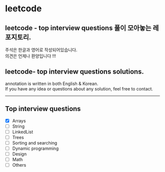 # leetcode

## leetcode - top interview questions 풀이 모아놓는 레포지토리.   
주석은 한글과 영어로 작성되어있습니다.    
의견은 언제나 환양입니다 !!!   


## leetcode-  top interview questions solutions.  
annotation is written in both English & Korean.   
If you have any idea or questions about any solution, feel free to contact.   

---

## Top interview questions 
- [X] Arrays  
- [ ] String  
- [ ] LinkedList  
- [ ] Trees
- [ ] Sorting and searching
- [ ] Dynamic programming
- [ ] Design
- [ ] Math
- [ ] Others
